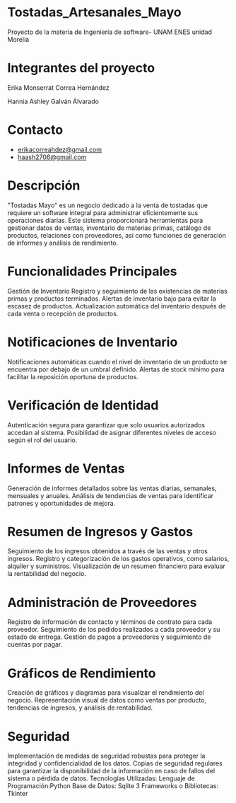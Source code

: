 # Tostadas_Artesanales_Mayo
Proyecto de la materia de Ingeniería de software- UNAM  ENES unidad Morelia

# Integrantes del proyecto
Erika Monserrat Correa Hernández

Hannia Ashley Galván Álvarado

# Contacto
* erikacorreahdez@gmail.com
* haash2706@gmail.com

# Descripción
"Tostadas Mayo" es un negocio dedicado a la venta de tostadas que requiere un software integral para administrar eficientemente sus operaciones diarias. Este sistema proporcionará herramientas para gestionar datos de ventas, inventario de materias primas, catálogo de productos, relaciones con proveedores, así como funciones de generación de informes y análisis de rendimiento.

# Funcionalidades Principales
Gestión de Inventario
Registro y seguimiento de las existencias de materias primas y productos terminados.
Alertas de inventario bajo para evitar la escasez de productos.
Actualización automática del inventario después de cada venta o recepción de productos.
# Notificaciones de Inventario
Notificaciones automáticas cuando el nivel de inventario de un producto se encuentra por debajo de un umbral definido.
Alertas de stock mínimo para facilitar la reposición oportuna de productos.
# Verificación de Identidad
Autenticación segura para garantizar que solo usuarios autorizados accedan al sistema.
Posibilidad de asignar diferentes niveles de acceso según el rol del usuario.
# Informes de Ventas
Generación de informes detallados sobre las ventas diarias, semanales, mensuales y anuales.
Análisis de tendencias de ventas para identificar patrones y oportunidades de mejora.
# Resumen de Ingresos y Gastos
Seguimiento de los ingresos obtenidos a través de las ventas y otros ingresos.
Registro y categorización de los gastos operativos, como salarios, alquiler y suministros.
Visualización de un resumen financiero para evaluar la rentabilidad del negocio.
# Administración de Proveedores
Registro de información de contacto y términos de contrato para cada proveedor.
Seguimiento de los pedidos realizados a cada proveedor y su estado de entrega.
Gestión de pagos a proveedores y seguimiento de cuentas por pagar.
# Gráficos de Rendimiento
Creación de gráficos y diagramas para visualizar el rendimiento del negocio.
Representación visual de datos como ventas por producto, tendencias de ingresos, y análisis de rentabilidad.
# Seguridad
Implementación de medidas de seguridad robustas para proteger la integridad y confidencialidad de los datos.
Copias de seguridad regulares para garantizar la disponibilidad de la información en caso de fallos del sistema o pérdida de datos.
Tecnologías Utilizadas:
Lenguaje de Programación:Python
Base de Datos: Sqlite 3
Frameworks o Bibliotecas: Tkinter
